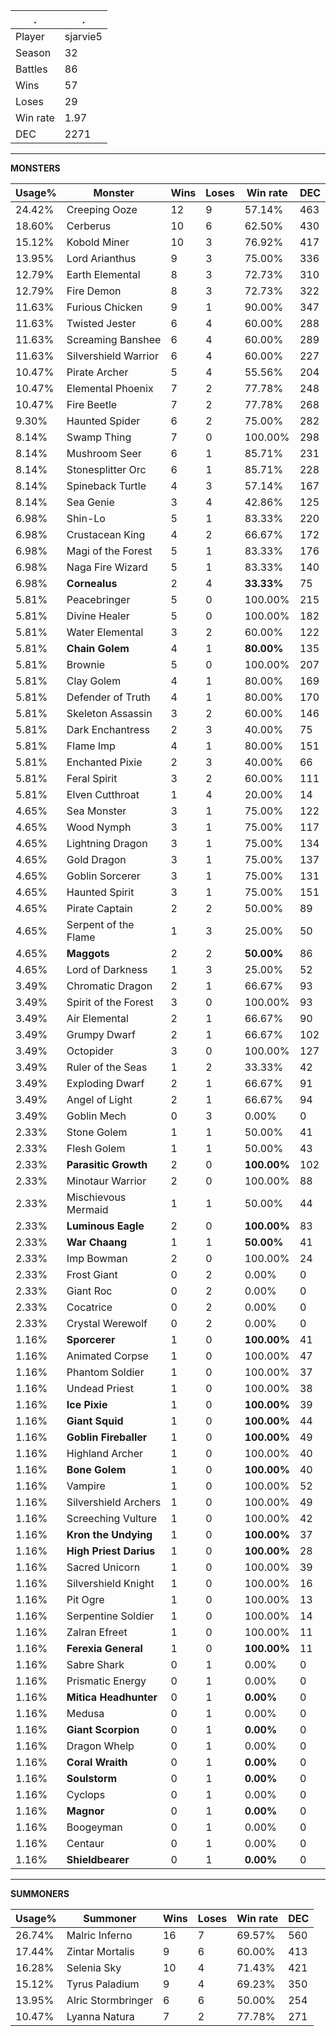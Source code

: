 .|.
|-|-
Player|sjarvie5
Season|32
Battles|86
Wins|57
Loses|29
Win rate|1.97
DEC|2271

---
**MONSTERS**

Usage%|Monster|Wins|Loses|Win rate|DEC|
-|-|-|-|-|-|
24.42%|Creeping Ooze|12|9|57.14%|463|
18.60%|Cerberus|10|6|62.50%|430|
15.12%|Kobold Miner|10|3|76.92%|417|
13.95%|Lord Arianthus|9|3|75.00%|336|
12.79%|Earth Elemental|8|3|72.73%|310|
12.79%|Fire Demon|8|3|72.73%|322|
11.63%|Furious Chicken|9|1|90.00%|347|
11.63%|Twisted Jester|6|4|60.00%|288|
11.63%|Screaming Banshee|6|4|60.00%|289|
11.63%|Silvershield Warrior|6|4|60.00%|227|
10.47%|Pirate Archer|5|4|55.56%|204|
10.47%|Elemental Phoenix|7|2|77.78%|248|
10.47%|Fire Beetle|7|2|77.78%|268|
9.30%|Haunted Spider|6|2|75.00%|282|
8.14%|Swamp Thing|7|0|100.00%|298|
8.14%|Mushroom Seer|6|1|85.71%|231|
8.14%|Stonesplitter Orc|6|1|85.71%|228|
8.14%|Spineback Turtle|4|3|57.14%|167|
8.14%|Sea Genie|3|4|42.86%|125|
6.98%|Shin-Lo|5|1|83.33%|220|
6.98%|Crustacean King|4|2|66.67%|172|
6.98%|Magi of the Forest|5|1|83.33%|176|
6.98%|Naga Fire Wizard|5|1|83.33%|140|
6.98%|**Cornealus**|2|4|**33.33%**|75|
5.81%|Peacebringer|5|0|100.00%|215|
5.81%|Divine Healer|5|0|100.00%|182|
5.81%|Water Elemental|3|2|60.00%|122|
5.81%|**Chain Golem**|4|1|**80.00%**|135|
5.81%|Brownie|5|0|100.00%|207|
5.81%|Clay Golem|4|1|80.00%|169|
5.81%|Defender of Truth|4|1|80.00%|170|
5.81%|Skeleton Assassin|3|2|60.00%|146|
5.81%|Dark Enchantress|2|3|40.00%|75|
5.81%|Flame Imp|4|1|80.00%|151|
5.81%|Enchanted Pixie|2|3|40.00%|66|
5.81%|Feral Spirit|3|2|60.00%|111|
5.81%|Elven Cutthroat|1|4|20.00%|14|
4.65%|Sea Monster|3|1|75.00%|122|
4.65%|Wood Nymph|3|1|75.00%|117|
4.65%|Lightning Dragon|3|1|75.00%|134|
4.65%|Gold Dragon|3|1|75.00%|137|
4.65%|Goblin Sorcerer|3|1|75.00%|131|
4.65%|Haunted Spirit|3|1|75.00%|151|
4.65%|Pirate Captain|2|2|50.00%|89|
4.65%|Serpent of the Flame|1|3|25.00%|50|
4.65%|**Maggots**|2|2|**50.00%**|86|
4.65%|Lord of Darkness|1|3|25.00%|52|
3.49%|Chromatic Dragon|2|1|66.67%|93|
3.49%|Spirit of the Forest|3|0|100.00%|93|
3.49%|Air Elemental|2|1|66.67%|90|
3.49%|Grumpy Dwarf|2|1|66.67%|102|
3.49%|Octopider|3|0|100.00%|127|
3.49%|Ruler of the Seas|1|2|33.33%|42|
3.49%|Exploding Dwarf|2|1|66.67%|91|
3.49%|Angel of Light|2|1|66.67%|94|
3.49%|Goblin Mech|0|3|0.00%|0|
2.33%|Stone Golem|1|1|50.00%|41|
2.33%|Flesh Golem|1|1|50.00%|43|
2.33%|**Parasitic Growth**|2|0|**100.00%**|102|
2.33%|Minotaur Warrior|2|0|100.00%|88|
2.33%|Mischievous Mermaid|1|1|50.00%|44|
2.33%|**Luminous Eagle**|2|0|**100.00%**|83|
2.33%|**War Chaang**|1|1|**50.00%**|41|
2.33%|Imp Bowman|2|0|100.00%|24|
2.33%|Frost Giant|0|2|0.00%|0|
2.33%|Giant Roc|0|2|0.00%|0|
2.33%|Cocatrice|0|2|0.00%|0|
2.33%|Crystal Werewolf|0|2|0.00%|0|
1.16%|**Sporcerer**|1|0|**100.00%**|41|
1.16%|Animated Corpse|1|0|100.00%|47|
1.16%|Phantom Soldier|1|0|100.00%|37|
1.16%|Undead Priest|1|0|100.00%|38|
1.16%|**Ice Pixie**|1|0|**100.00%**|39|
1.16%|**Giant Squid**|1|0|**100.00%**|44|
1.16%|**Goblin Fireballer**|1|0|**100.00%**|49|
1.16%|Highland Archer|1|0|100.00%|40|
1.16%|**Bone Golem**|1|0|**100.00%**|40|
1.16%|Vampire|1|0|100.00%|52|
1.16%|Silvershield Archers|1|0|100.00%|49|
1.16%|Screeching Vulture|1|0|100.00%|42|
1.16%|**Kron the Undying**|1|0|**100.00%**|37|
1.16%|**High Priest Darius**|1|0|**100.00%**|28|
1.16%|Sacred Unicorn|1|0|100.00%|39|
1.16%|Silvershield Knight|1|0|100.00%|16|
1.16%|Pit Ogre|1|0|100.00%|13|
1.16%|Serpentine Soldier|1|0|100.00%|14|
1.16%|Zalran Efreet|1|0|100.00%|11|
1.16%|**Ferexia General**|1|0|**100.00%**|11|
1.16%|Sabre Shark|0|1|0.00%|0|
1.16%|Prismatic Energy|0|1|0.00%|0|
1.16%|**Mitica Headhunter**|0|1|**0.00%**|0|
1.16%|Medusa|0|1|0.00%|0|
1.16%|**Giant Scorpion**|0|1|**0.00%**|0|
1.16%|Dragon Whelp|0|1|0.00%|0|
1.16%|**Coral Wraith**|0|1|**0.00%**|0|
1.16%|**Soulstorm**|0|1|**0.00%**|0|
1.16%|Cyclops|0|1|0.00%|0|
1.16%|**Magnor**|0|1|**0.00%**|0|
1.16%|Boogeyman|0|1|0.00%|0|
1.16%|Centaur|0|1|0.00%|0|
1.16%|**Shieldbearer**|0|1|**0.00%**|0|

---
**SUMMONERS**

Usage%|Summoner|Wins|Loses|Win rate|DEC|
-|-|-|-|-|-|
26.74%|Malric Inferno|16|7|69.57%|560|
17.44%|Zintar Mortalis|9|6|60.00%|413|
16.28%|Selenia Sky|10|4|71.43%|421|
15.12%|Tyrus Paladium|9|4|69.23%|350|
13.95%|Alric Stormbringer|6|6|50.00%|254|
10.47%|Lyanna Natura|7|2|77.78%|271|
